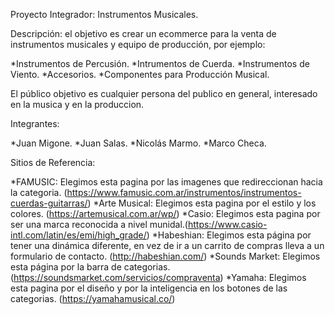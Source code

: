 Proyecto Integrador: Instrumentos Musicales.

Descripción: el objetivo es crear un ecommerce para la venta de instrumentos musicales y equipo de producción, por ejemplo:

*Instrumentos de Percusión.
*Intrumentos de Cuerda.
*Instrumentos de Viento.
*Accesorios.
*Componentes para Producción Musical.

El público objetivo es cualquier persona del publico en general, interesado en la musica y en la produccion.

Integrantes:

*Juan Migone. 
*Juan Salas. 
*Nicolás Marmo.
*Marco Checa.

Sitios de Referencia:

*FAMUSIC: Elegimos esta pagina por las imagenes que redireccionan hacia la categoria. (https://www.famusic.com.ar/instrumentos/instrumentos-cuerdas-guitarras/)
*Arte Musical: Elegimos esta pagina por el estilo y los colores. (https://artemusical.com.ar/wp/)
*Casio: Elegimos esta pagina por ser una marca reconocida a nivel munidal.(https://www.casio-intl.com/latin/es/emi/high_grade/)
*Habeshian: Elegimos esta página por tener una dinámica diferente, en vez de ir a un carrito de compras lleva a un formulario de contacto. (http://habeshian.com/)
*Sounds Market: Elegimos esta página por la barra de categorias. (https://soundsmarket.com/servicios/compraventa)
*Yamaha: Elegimos esta pagina por el diseño y por la inteligencia en los botones de las categorias. (https://yamahamusical.co/)
